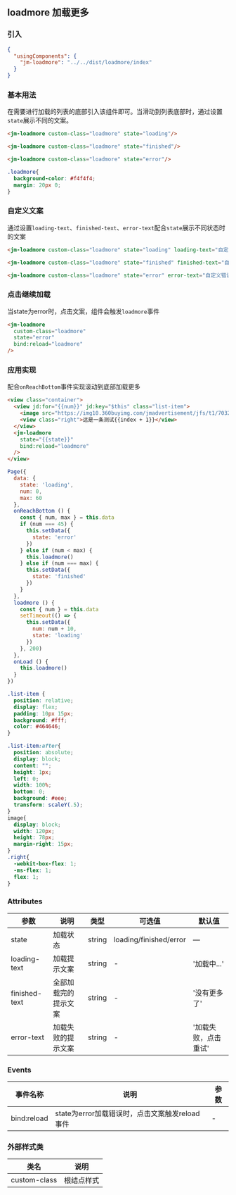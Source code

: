 ## loadmore 加载更多

### 引入

```json
{
  "usingComponents": {
    "jm-loadmore": "../../dist/loadmore/index"
  }
}
```

### 基本用法

在需要进行加载的列表的底部引入该组件即可。当滑动到列表底部时，通过设置`state`展示不同的文案。


```html
<jm-loadmore custom-class="loadmore" state="loading"/>

<jm-loadmore custom-class="loadmore" state="finished"/>

<jm-loadmore custom-class="loadmore" state="error"/>
```

```css
.loadmore{
  background-color: #f4f4f4;
  margin: 20px 0;
}
```

### 自定义文案

通过设置`loading-text`、`finished-text`、`error-text`配合`state`展示不同状态时的文案

```html
<jm-loadmore custom-class="loadmore" state="loading" loading-text="自定义加载文案" />

<jm-loadmore custom-class="loadmore" state="finished" finished-text="自定义完成文案"/>

<jm-loadmore custom-class="loadmore" state="error" error-text="自定义错误文案"/>
```

### 点击继续加载

当state为error时，点击文案，组件会触发`loadmore`事件

```html
<jm-loadmore
  custom-class="loadmore"
  state="error"
  bind:reload="loadmore"
/>
```

### 应用实现

配合`onReachBottom`事件实现滚动到底部加载更多

```html
<view class="container">
  <view jd:for="{{num}}" jd:key="$this" class="list-item">
    <image src="https://img10.360buyimg.com/jmadvertisement/jfs/t1/70325/36/14954/36690/5dcd3e3bEee5006e0/aed1ccf6d5ffc764.png" />
    <view class="right">这是一条测试{{index + 1}}</view>
  </view>
  <jm-loadmore
    state="{{state}}"
    bind:reload="loadmore"
  />
</view>
```

```javascript
Page({
  data: {
    state: 'loading',
    num: 0,
    max: 60
  },
  onReachBottom () {
    const { num, max } = this.data
    if (num === 45) {
      this.setData({
        state: 'error'
      })
    } else if (num < max) {
      this.loadmore()
    } else if (num === max) {
      this.setData({
        state: 'finished'
      })
    }
  },
  loadmore () {
    const { num } = this.data
    setTimeout(() => {
      this.setData({
        num: num + 10,
        state: 'loading'
      })
    }, 200)
  },
  onLoad () {
    this.loadmore()
  }
})
```

```css
.list-item {
  position: relative;
  display: flex;
  padding: 10px 15px;
  background: #fff;
  color: #464646;
}

.list-item:after{
  position: absolute;
  display: block;
  content: "";
  height: 1px;
  left: 0;
  width: 100%;
  bottom: 0;
  background: #eee;
  transform: scaleY(.5);
}
image{
  display: block;
  width: 120px;
  height: 78px;
  margin-right: 15px;
}
.right{
  -webkit-box-flex: 1;
  -ms-flex: 1;
  flex: 1;
}
```
### Attributes
| 参数      | 说明                                 | 类型      | 可选值       | 默认值   |
|---------- |------------------------------------ |---------- |------------- |-------- |
| state      |	加载状态                |	string    |	loading/finished/error |	—     |
| loading-text    | 加载提示文案                      |	string    |	-         |	'加载中...' |
| finished-text      | 全部加载完的提示文案                  | string | - | '没有更多了' |
| error-text  | 加载失败的提示文案                  | string | - | '加载失败，点击重试' |

### Events

| 事件名称      | 说明                                 | 参数     |
|------------- |------------------------------------ |--------- |
| bind:reload        | state为error加载错误时，点击文案触发reload事件  | -       |

### 外部样式类

| 类名     | 说明                |
|---------|---------------------|
| custom-class | 根结点样式 |
